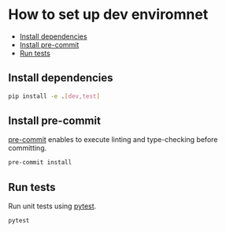# How to set up dev enviromnet <!-- omit in toc -->

- [Install dependencies](#install-dependencies)
- [Install pre-commit](#install-pre-commit)
- [Run tests](#run-tests)

## Install dependencies

```sh
pip install -e .[dev,test]
```

## Install pre-commit

[pre-commit](https://pre-commit.com/) enables to execute linting and type-checking before committing.

```sh
pre-commit install
```

## Run tests

Run unit tests using [pytest](https://docs.pytest.org/en/7.1.x/contents.html).

```sh
pytest
```
